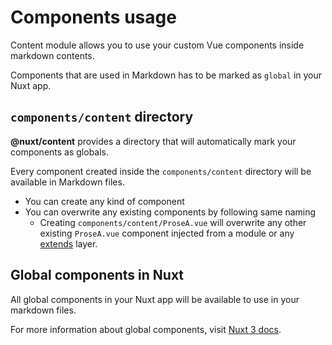 # Components usage

Content module allows you to use your custom Vue components inside markdown contents.

Components that are used in Markdown has to be marked as `global` in your Nuxt app.

## `components/content` directory

**@nuxt/content** provides a directory that will automatically mark your components as globals.

Every component created inside the `components/content` directory will be available in Markdown files.

- You can create any kind of component
- You can overwrite any existing components by following same naming
  - Creating `components/content/ProseA.vue` will overwrite any other existing `ProseA.vue` component injected from a module or any [extends](https://nuxt.com/docs/api/configuration/nuxt-config#extends) layer.

## Global components in Nuxt

All global components in your Nuxt app will be available to use in your markdown files.

For more information about global components, visit [Nuxt 3 docs](https://nuxt.com/docs/guide/directory-structure/components).
